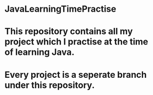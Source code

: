 # JavaLearningTimePractise

# This repository contains all my project which I practise at the time of learning Java.
# Every project is a seperate branch under this repository.
